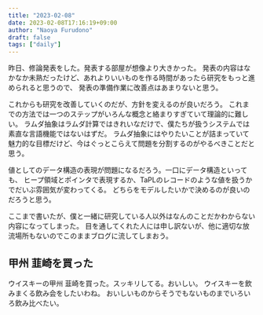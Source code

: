 ```yaml
---
title: "2023-02-08"
date: 2023-02-08T17:16:19+09:00
author: "Naoya Furudono"
draft: false
tags: ["daily"]
---
```


昨日、修論発表をした。発表する部屋が想像より大きかった。
発表の内容はなかなか未熟だったけど、あれよりいいものを作る時間があったら研究をもっと進められると思うので、
発表の準備作業に改善点はあまりないと思う。

これからも研究を改善していくのだが、方針を変えるのが良いだろう。
これまでの方法では一つのステップがいろんな概念と絡まりすぎていて理論的に難しい。
ラムダ抽象はラムダ計算ではきれいなだけで、僕たちが扱うシステムでは素直な言語機能ではないはずだ。
ラムダ抽象にはやりたいことが詰まっていて魅力的な目標だけど、今はぐっとこらえて問題を分割するのがやるべきことだと思う。

値としてのデータ構造の表現が問題になるだろう。一口にデータ構造といっても、
ヒープ領域とポインタで表現するか、TaPLのレコードのような値を扱うかでだいぶ雰囲気が変わってくる。
どちらをモデルしたいかで決めるのが良いのだろうと思う。

ここまで書いたが、僕と一緒に研究している人以外はなんのことだかわからない内容になってしまった。
目を通してくれた人には申し訳ないが、他に適切な放流場所もないのでこのままブログに流してしまおう。

## 甲州 韮崎を買った

ウイスキーの甲州 韮崎を買った。スッキリしてる。おいしい。
ウイスキーを飲みまくる飲み会をしたいわね。
おいしいものからそうでもないものまでいろいろ飲み比べたい。

